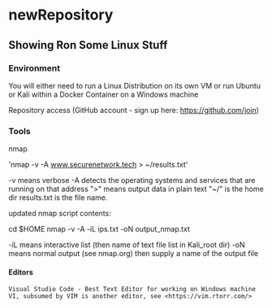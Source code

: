 # newRepository

## Showing Ron Some Linux Stuff

### Environment

You will either need to run a Linux Distribution on its own VM or run Ubuntu or Kali within a Docker Container on a Windows machine

Repository access (GitHub account - sign up here: <https://github.com/join>)

### Tools

nmap

'nmap -v -A www.securenetwork.tech > ~/results.txt'

-v means verbose
-A detects the operating systems and services that are running on that address
">" means output data in plain text
"~/" is the home dir
results.txt is the file name.

updated nmap script contents:

cd $HOME
nmap -v -A -iL ips.txt -oN output_nmap.txt

-iL means interactive list (then name of text file list in Kali_root dir)
-oN means normal output (see nmap.org) then supply a name of the output file

#### Editors

    Visual Studio Code - Best Text Editor for working on Windows machine
    VI, subsumed by VIM is another editor, see <https://vim.rtorr.com/>
